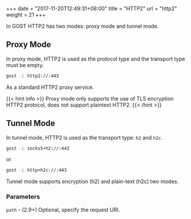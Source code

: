 +++
date = "2017-11-20T12:49:31+08:00"
title = "HTTP2"
url = "http2"
weight = 21
+++

In GOST HTTP2 has two modes: proxy mode and tunnel mode.

## Proxy Mode

In proxy mode, HTTP2 is used as the protocol type and the transport type must be empty.

```bash
gost -L http2://:443
```

As a standard HTTP2 proxy service.

{{< hint info >}}
Proxy mode only supports the use of TLS encryption HTTP2 protocol, does not support plaintext HTTP2.
{{< /hint >}}

## Tunnel Mode

In tunnel mode, HTTP2 is used as the transport type: `h2` and `h2c`.

```bash
gost -L socks5+h2://:443
```

or

```bash
gost -L http+h2c://:443
```

Tunnel mode supports encryption (h2) and plain-text (h2c) two modes.

### Parameters

`path` - (2.9+) Optional, specify the request URI.